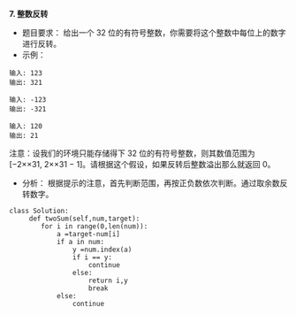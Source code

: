  **7. 整数反转**

 
 	

 - 题目要求：
给出一个 32 位的有符号整数，你需要将这个整数中每位上的数字进行反转。
 - 示例：

```
输入: 123
输出: 321

输入: -123
输出: -321

输入: 120
输出: 21
```
注意：设我们的环境只能存储得下 32 位的有符号整数，则其数值范围为 [−2××31,  2××31 − 1]。请根据这个假设，如果反转后整数溢出那么就返回 0。


 - 分析：
 根据提示的注意，首先判断范围，再按正负数依次判断。通过取余数反转数字。
 

```
class Solution:
     def twoSum(self,num,target):
        for i in range(0,len(num)):
            a =target-num[i]
            if a in num:
                y =num.index(a)
                if i == y:
                    continue
                else:
                    return i,y
                    break
            else:
                continue
```
